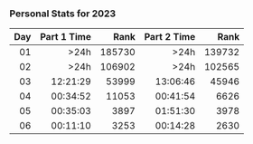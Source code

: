 ### Personal Stats for 2023

| Day | Part 1 Time |   Rank | Part 2 Time |   Rank |
|----:|------------:|-------:|------------:|-------:|
|  01 |        >24h | 185730 |        >24h | 139732 |
|  02 |        >24h | 106902 |        >24h | 102565 |
|  03 |    12:21:29 |  53999 |    13:06:46 |  45946 |
|  04 |    00:34:52 |  11053 |    00:41:54 |   6626 |
|  05 |    00:35:03 |   3897 |    01:51:30 |   3978 |
|  06 |    00:11:10 |   3253 |    00:14:28 |   2630 |
